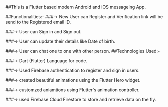 ##This is a Flutter based modern Android and iOS messageing App.

##Functionalities:-
###-> New User can Register and Verification link will be send to the Registered email ID.

###-> User can Sign in and Sign out.

###-> User can update their details like Date of birth.

###-> User can chat one to one with other person.
##Technologies Used:-

###-> Dart (Flutter) Language for code.

###-> Used Firebase authentication to register and sign in users.

###-> created beautiful animations using the Flutter Hero widget.

###-> customzed aniamtions using Flutter's animation controller.

###-> used Firebase Cloud Firestore to store and retrieve data on the fly.
